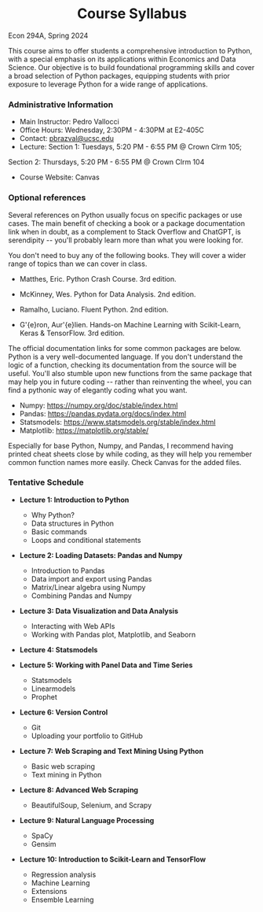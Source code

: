 <h1 align="center">Course Syllabus</h1>

Econ 294A, Spring 2024

This course aims to offer students a comprehensive introduction to Python, with a special emphasis on its applications within Economics and Data Science. Our objective is to build foundational programming skills and cover a broad selection of Python packages, equipping students with prior exposure to leverage Python for a wide range of applications. 


### Administrative Information


- Main Instructor: Pedro Vallocci
- Office Hours: Wednesday, 2:30PM - 4:30PM at E2-405C
- Contact: pbrazval@ucsc.edu
- Lecture: Section 1:  Tuesdays, 5:20 PM - 6:55 PM @ Crown Clrm 105;  

Section 2: Thursdays, 5:20 PM - 6:55 PM @ Crown Clrm 104
- Course Website: Canvas


### Optional references

Several references on Python usually focus on specific packages or use cases. The main benefit of checking a book or a package documentation link when in doubt, as a complement to Stack Overflow and ChatGPT, is serendipity -- you'll probably learn more than what you were looking for.


You don't need to buy any of the following books. They will cover a wider range of topics than we can cover in class.

- Matthes, Eric. Python Crash Course. 3rd edition.

- McKinney, Wes. Python for Data Analysis. 2nd edition.

- Ramalho, Luciano. Fluent Python. 2nd edition.

- G\'{e}ron, Aur\'{e}lien. Hands-on Machine Learning with Scikit-Learn, Keras & TensorFlow. 3rd edition. 



The official documentation links for some common packages are below. Python is a very well-documented language. If you don't understand the logic of a function, checking its documentation from the source will be useful. You'll also stumble upon new functions from the same package that may help you in future coding -- rather than reinventing the wheel, you can find a pythonic way of elegantly coding what you want.

- Numpy: https://numpy.org/doc/stable/index.html
- Pandas: https://pandas.pydata.org/docs/index.html
- Statsmodels: https://www.statsmodels.org/stable/index.html
- Matplotlib: https://matplotlib.org/stable/


Especially for base Python, Numpy, and Pandas, I recommend having printed cheat sheets close by while coding, as they will help you remember common function names more easily. Check Canvas for the added files.
	
### Tentative Schedule

- **Lecture 1: Introduction to Python**

    - Why Python?
    - Data structures in Python
    - Basic commands
    - Loops and conditional statements

- **Lecture 2: Loading Datasets: Pandas and Numpy**

    - Introduction to Pandas
    - Data import and export using Pandas
    - Matrix/Linear algebra using Numpy
    - Combining Pandas and Numpy
    
- **Lecture 3: Data Visualization and Data Analysis**

    - Interacting with Web APIs
    - Working with Pandas plot, Matplotlib, and Seaborn
    
- **Lecture 4: Statsmodels**
- **Lecture 5: Working with Panel Data and Time Series**

    - Statsmodels
    - Linearmodels
    - Prophet

- **Lecture 6: Version Control**

    - Git
    - Uploading your portfolio to GitHub

- **Lecture 7: Web Scraping and Text Mining Using Python**

    - Basic web scraping
    - Text mining in Python
    
- **Lecture 8: Advanced Web Scraping**

    - BeautifulSoup, Selenium, and Scrapy
    
- **Lecture 9: Natural Language Processing**

    - SpaCy
    - Gensim
    
- **Lecture 10: Introduction to Scikit-Learn and TensorFlow**

    - Regression analysis
    - Machine Learning
    - Extensions
    - Ensemble Learning
	 